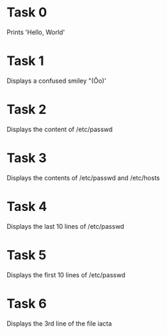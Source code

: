 # Task 0
Prints 'Hello, World'
# Task 1
Displays a confused smiley "(Ôo)'
# Task 2
Displays the content of /etc/passwd
# Task 3
Displays the contents of /etc/passwd and /etc/hosts
# Task 4
Displays the last 10 lines of /etc/passwd
# Task 5
Displays the first 10 lines of /etc/passwd
# Task 6
Displays the 3rd line of the file iacta
